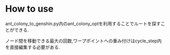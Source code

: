 
# How to use

ant_colony_to_genshin.py内のant_colony_optを利用することでルートを探すことができる.

ノード間を移動できる最大の回数,ワープポイントへの重み付けはcycle_step内を直接編集する必要がある.

